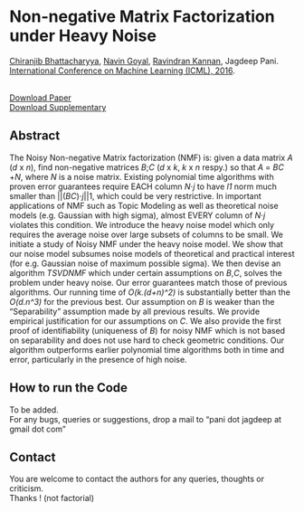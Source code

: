 <!DOCTYPE html PUBLIC "-//W3C//DTD XHTML 1.1//EN" "http://www.w3.org/TR/xhtml11/DTD/xhtml11.dtd">
<html xmlns="http://www.w3.org/1999/xhtml" xml:lang="en"><head>
<meta name="generator" content="jemdoc, see http://jemdoc.jaboc.net/">
<meta http-equiv="Content-Type" content="text/html; charset=UTF-8">
<link rel="stylesheet" href="Non-negative%20Matrix%20Factorization%20under%20Heavy%20Noise_files/jemdoc.css" type="text/css">
</head>
<body>
<div id="layout-content">
<div id="toptitle">
<h1>Non-negative Matrix Factorization under Heavy Noise</h1>
</div>
<p><a href="http://drona.csa.iisc.ernet.in/%7Echiru/">Chiranjib Bhattacharyya</a>, <a href="http://research.microsoft.com/en-us/people/navingo/">Navin Goyal</a>, <a href="http://research.microsoft.com/en-us/people/kannan/">Ravindran Kannan</a>, Jagdeep Pani</a>.<br>
<a href="http://icml.cc/2016/">International Conference on Machine Learning (ICML), 2016</a>. <br><br></p>
<p><a href="http://mllab.csa.iisc.ernet.in/tsvdnmf/icml_main.pdf">Download Paper</a><br>
<a href="http://mllab.csa.iisc.ernet.in/tsvdnmf/icml_supp.pdf">Download Supplementary</a></p>
<h2>Abstract</h2>
<div class="infoblock">
<div class="blockcontent">
<p>The Noisy Non-negative Matrix factorization (NMF) is: given a data matrix <i>A</i> (<i>d</i> x <i>n</i>), find non-negative matrices <i>B</i>;<i>C</i> (<i>d</i> x <i>k</i>, <i>k</i> x <i>n</i> respy.) so that <i>A</i> = <i>BC</i> +<i>N</i>, where <i>N</i> is a noise matrix. Existing polynomial time algorithms with proven error guarantees require EACH column <i>N</i>⋅<i>j</i> to have <i>l1</i> norm much smaller than ||(<i>BC</i>)⋅<i>j</i>||1, which could be very restrictive. In important applications of NMF such as Topic Modeling as well as theoretical noise models (e.g. Gaussian with high sigma), almost EVERY column of <i>N</i>⋅<i>j</i> violates this condition. We introduce the heavy noise model which only requires the average noise over large subsets of columns to be small. We initiate a study of Noisy NMF under the heavy noise model. We show that our noise model subsumes noise models of theoretical and practical interest (for e.g. Gaussian noise of maximum possible sigma). We then devise an algorithm <i>TSVDNMF</i> which under certain assumptions on <i>B</i>,<i>C</i>, solves the problem under heavy noise. Our error guarantees match those of previous algorithms. Our running time of <i>O(k.(d+n)^2)</i> is substantially better than the <i>O(d.n^3)</i> for the previous best. Our assumption on <i>B</i> is weaker than the “Separability” assumption made by all previous results. We provide empirical justification for our assumptions on <i>C</i>. We also provide the first proof of identifiability (uniqueness of <i>B</i>) for noisy NMF which is not based on separability and does not use hard to check geometric conditions. Our algorithm outperforms earlier polynomial time algorithms both in time and error, particularly in the presence of high noise.</p>
</div></div>
<h2>How to run the Code</h2>
To be added.<br>
For any bugs, queries or suggestions, drop a mail to “pani dot jagdeep at gmail dot com”<p></p>
<h2>Contact</h2>
<p>You are welcome to contact the authors for any queries, thoughts or criticism. <br> Thanks ! (not factorial)
</p>

</body></html>

